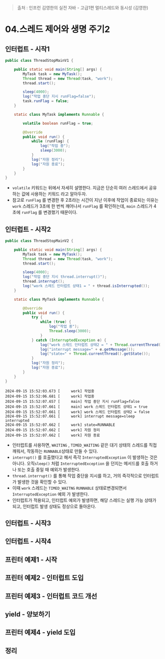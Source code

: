 > 출처 : 인프런 김영한의 실전 자바 - 고급1편 멀티스레드와 동시성 (김영한)

# 04.스레드 제어와 생명 주기2
## 인터럽트 - 시작1
```java
public class ThreadStopMainV1 {

    public static void main(String[] args) {
        MyTask task = new MyTask();
        Thread thread = new Thread(task, "work");
        thread.start();

        sleep(4000);
        log("작업 중단 지시 runFlag=false");
        task.runFlag = false;
    }

    static class MyTask implements Runnable {

        volatile boolean runFlag = true;

        @Override
        public void run() {
            while (runFlag) {
                log("작업 중");
                sleep(3000);
            }
            log("자원 정리");
            log("자원 종료");
        }
    }
}
```
- `volatile` 키워드는 뒤에서 자세히 설명한다. 지금은 단순히 여러 스레드에서 공유하는 값에 사용하는 키워드 라고 알아두자.
- 참고로 `runFlag` 를 변경한 후 2초라는 시간이 지난 이후에 작업이 종료되는 이유는 `work` 스레드가 3초에 한 번씩 깨어나서 `runFlag` 를 확인하는데, `main` 스레드가 4초에 `runFlag` 를 변경했기 때문이다.

## 인터럽트 - 시작2
```java
public class ThreadStopMainV2 {

    public static void main(String[] args) {
        MyTask task = new MyTask();
        Thread thread = new Thread(task, "work");
        thread.start();

        sleep(4000);
        log("작업 중단 지시 thread.interrupt()");
        thread.interrupt();
        log("work 스레드 인터럽트 상태1 = " + thread.isInterrupted());
    }

    static class MyTask implements Runnable {

        @Override
        public void run() {
            try {
                while (true) {
                    log("작업 중");
                    Thread.sleep(3000);
                }
            } catch (InterruptedException e) {
                log("work 스레드 인터럽트 상태2 = " + Thread.currentThread().isInterrupted());
                log("interrupt message=" + e.getMessage());
                log("state=" + Thread.currentThread().getState());
            }
            log("자원 정리");
            log("자원 종료");
        }
    }
}
```
```log
2024-09-15 15:52:03.673 [     work] 작업중
2024-09-15 15:52:06.681 [     work] 작업중
2024-09-15 15:52:07.657 [     main] 작업 중단 지시 runFlag=false
2024-09-15 15:52:07.661 [     main] work 스레드 인터럽트 상태1 = true
2024-09-15 15:52:07.661 [     work] work 스레드 인터럽트 상태2 = false
2024-09-15 15:52:07.661 [     work] interrupt message=sleep interrupted
2024-09-15 15:52:07.662 [     work] state=RUNNABLE
2024-09-15 15:52:07.662 [     work] 자원 정리
2024-09-15 15:52:07.662 [     work] 자원 종료
```
- 인터럽트를 사용하면, `WAITING` , `TIMED_WAITING` 같은 대기 상태의 스레드를 직접 깨워서, 작동하는 `RUNNABLE`상태로 만들 수 있다.
- `interrupt()` 를 호출했다고 해서 즉각 `InterruptedException` 이 발생하는 것은 아니다. 오직`sleep()` 처럼 `InterruptedException` 을 던지는 메서드를 호출 하거나 또는 호출 중일 때 예외가 발생한다.
- `thread.interrupt()` 를 통해 작업 중단을 지시를 하고, 거의 즉각적으로 인터럽트가 발생한 것을 확인할 수 있다.
- 이때 `work` 스레드는 `TIMED_WAITNG` `RUNNABLE` 상태로변경되면서 `InterruptedException` 예외 가 발생한다.
- 인터럽트가 적용되고, 인터럽트 예외가 발생하면, 해당 스레드는 실행 가능 상태가 되고, 인터럽트 발생 상태도 정상으로 돌아온다.

## 인터럽트 - 시작3

## 인터럽트 - 시작4

## 프린터 예제1 - 시작

## 프린터 예제2 - 인터럽트 도입

## 프린터 예제3 - 인터럽트 코드 개선

## yield - 양보하기

## 프린터 예제4 - yield 도입

## 정리
